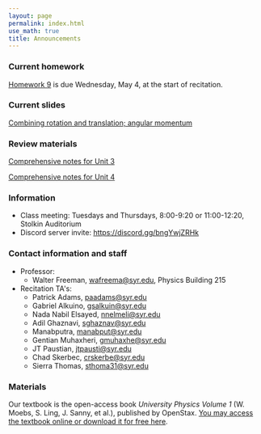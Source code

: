 ```yaml
---
layout: page 
permalink: index.html
use_math: true
title: Announcements
---
```


### Current homework 

<a href="hw/hw9/hw9.pdf">Homework 9</a> is due Wednesday, May 4, at the start of recitation.


### Current slides

<a href="slides/lec22/lec22.pdf">Combining rotation and translation; angular momentum</a>

### Review materials

<a href="unit-3-review.pdf">Comprehensive notes for Unit 3</a>

<a href="unit-4-review.pdf">Comprehensive notes for Unit 4</a>



### Information
- Class meeting: Tuesdays and Thursdays, 8:00-9:20 or 11:00-12:20, Stolkin Auditorium 
- Discord server invite: <https://discord.gg/bngYwjZRHk>

### Contact information and staff
-   Professor: 
    - Walter Freeman, <wafreema@syr.edu>, Physics Building 215 
-   Recitation TA's:
    * Patrick Adams, <paadams@syr.edu>
    * Gabriel Alkuino, <gsalkuin@syr.edu>
    * Nada Nabil Elsayed, <nnelmeli@syr.edu>
    * Adil Ghaznavi, <sghaznav@syr.edu>
    * Manabputra, <manabput@syr.edu>
    * Gentian Muhaxheri, <gmuhaxhe@syr.edu>
    * JT Paustian, <jtpausti@syr.edu>
    * Chad Skerbec, <crskerbe@syr.edu>
    * Sierra Thomas, <sthoma31@syr.edu>

### Materials

Our textbook is the open-access book *University Physics Volume 1* (W. Moebs, S. Ling, J. Sanny, et al.), published by OpenStax. <a href="https://openstax.org/details/books/university-physics-volume-1">You may access the textbook online or download it for free here</a>. 


